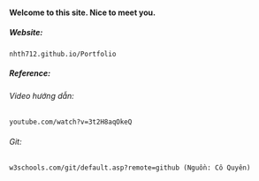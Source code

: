 #### Welcome to this site. Nice to meet you.
##### Website: 

``` nhth712.github.io/Portfolio ```

##### Reference:

###### Video hướng dẫn:
``` youtube.com/watch?v=3t2H8aqOkeQ ```

###### Git:
``` w3schools.com/git/default.asp?remote=github (Nguồn: Cô Quyên) ```
